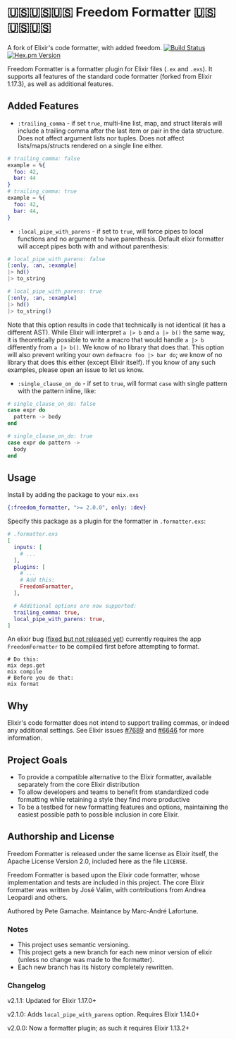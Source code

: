 # 🇺🇸🇺🇸🇺🇸 Freedom Formatter 🇺🇸🇺🇸🇺🇸

A fork of Elixir's code formatter, with added freedom.
[![Build Status](https://travis-ci.org/gamache/freedom_formatter.svg?branch=master)](https://travis-ci.org/gamache/freedom_formatter) [![Hex.pm Version](http://img.shields.io/hexpm/v/freedom_formatter.svg?style=flat)](https://hex.pm/packages/freedom_formatter)

Freedom Formatter is a formatter plugin for Elixir files (`.ex` and `.exs`).
It supports all features of the standard code formatter (forked from Elixir 1.17.3),
as well as additional features.

## Added Features

- `:trailing_comma` - if set `true`, multi-line list, map, and
  struct literals will include a trailing comma after the last item
  or pair in the data structure. Does not affect argument lists nor
  tuples. Does not affect lists/maps/structs rendered on a single line either.

```elixir
# trailing_comma: false
example = %{
  foo: 42,
  bar: 44
}
# trailing_comma: true
example = %{
  foo: 42,
  bar: 44,
}
```

- `:local_pipe_with_parens` - if set to `true`, will force pipes to local functions and no argument to have parenthesis. Default elixir formatter will accept pipes both with and without parenthesis:

```elixir
# local_pipe_with_parens: false
[:only, :an, :example]
|> hd()
|> to_string

# local_pipe_with_parens: true
[:only, :an, :example]
|> hd()
|> to_string()
```

Note that this option results in code that technically is not identical (it has a different AST).
While Elixir will interpret `a |> b` and `a |> b()` the same way, it is theoretically possible to write a macro that would handle `a |> b` differently from `a |> b()`. We know of no library that does that.
This option will also prevent writing your own `defmacro foo |> bar do`; we know of no library that does this either (except Elixir itself).
If you know of any such examples, please open an issue to let us know.

- `:single_clause_on_do` - if set to `true`, will format `case` with single pattern with the pattern inline, like:

```elixir
# single_clause_on_do: false
case expr do
  pattern -> body
end

# single_clause_on_do: true
case expr do pattern ->
  body
end
```

## Usage

Install by adding the package to your `mix.exs`

```elixir
{:freedom_formatter, ">= 2.0.0", only: :dev}
```

Specify this package as a plugin for the formatter in `.formatter.exs`:

```elixir
# .formatter.exs
[
  inputs: [
    # ...
  ],
  plugins: [
    # ...
    # Add this:
    FreedomFormatter,
  ],

  # Additional options are now supported:
  trailing_comma: true,
  local_pipe_with_parens: true,
]
```

An elixir bug ([fixed but not released yet](https://github.com/elixir-lang/elixir/issues/11915)) currently requires the app `FreedomFormatter` to be compiled first before attempting to format.

```
# Do this:
mix deps.get
mix compile
# Before you do that:
mix format
```

## Why

Elixir's code formatter does not intend to support trailing commas,
or indeed any additional settings.
See Elixir issues [#7689](https://github.com/elixir-lang/elixir/pull/7689)
and [#6646](https://github.com/elixir-lang/elixir/issues/6646) for more
information.

## Project Goals

- To provide a compatible alternative to the Elixir formatter,
  available separately from the core Elixir distribution
- To allow developers and teams to benefit from standardized code
  formatting while retaining a style they find more productive
- To be a testbed for new formatting features and options,
  maintaining the easiest possible path to possible inclusion in
  core Elixir.

## Authorship and License

Freedom Formatter is released under the same license as Elixir itself,
the Apache License Version 2.0, included here as the file `LICENSE`.

Freedom Formatter is based upon the Elixir code formatter, whose
implementation and tests are included in this project.
The core Elixir formatter was written by José Valim, with
contributions from Andrea Leopardi and others.

Authored by Pete Gamache.
Maintance by Marc-André Lafortune.

### Notes

- This project uses semantic versioning.
- This project gets a new branch for each new minor version of elixir (unless no change was made to the formatter).
- Each new branch has its history completely rewritten.

### Changelog

v2.1.1: Updated for Elixir 1.17.0+

v2.1.0: Adds `local_pipe_with_parens` option. Requires Elixir 1.14.0+

v2.0.0: Now a formatter plugin; as such it requires Elixir 1.13.2+
